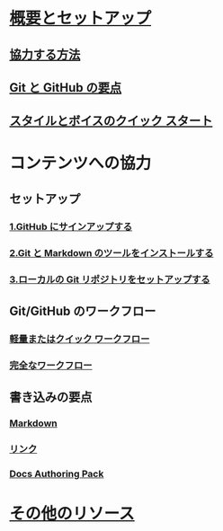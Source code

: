 # [概要とセットアップ](index.md)
## [協力する方法](how-to-contribute.md)
## [Git と GitHub の要点](git-github-fundamentals.md)
## [スタイルとボイスのクイック スタート](style-quick-start.md)
<!-- Needed:  ## Sample writing quick start -->

# コンテンツへの協力
<!-- New nodes:
## Create issues
## Small edits
## Review new content
## Create new articles
## Create or update samples
-->

## セットアップ 
### [1.GitHub にサインアップする](get-started-setup-github.md)
### [2.Git と Markdown のツールをインストールする](get-started-setup-tools.md)
### [3.ローカルの Git リポジトリをセットアップする](get-started-setup-local.md)

## Git/GitHub のワークフロー
### [軽量またはクイック ワークフロー](light-workflow.md)
### [完全なワークフロー](full-workflow.md)

## 書き込みの要点 
### [Markdown](how-to-write-use-markdown.md)
### [リンク](how-to-write-links.md)
### [Docs Authoring Pack](how-to-write-docs-auth-pack.md)

# [その他のリソース](additional-resources.md)
